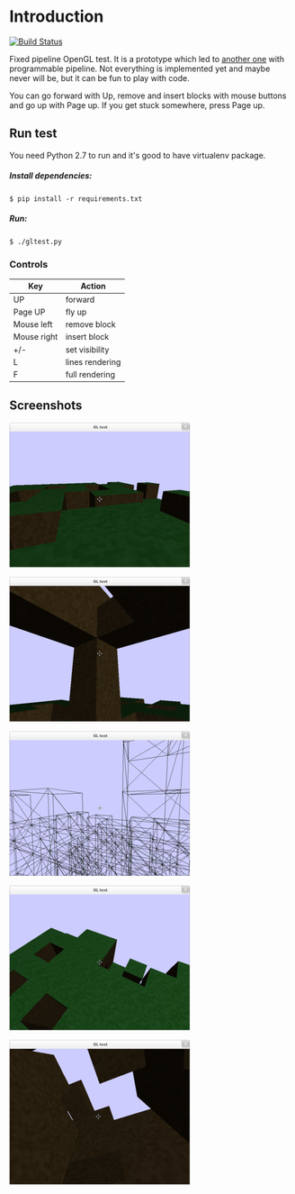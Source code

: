 # Introduction
[![Build Status](https://travis-ci.org/dvoraka/pygl-test.svg?branch=master)](https://travis-ci.org/dvoraka/pygl-test)

Fixed pipeline OpenGL test. It is a prototype which led to [another one](https://github.com/dvoraka/pygl-prototype) with programmable pipeline. Not everything is implemented yet and maybe never will be, but it can be fun to play with code.

You can go forward with Up, remove and insert blocks with mouse buttons and go up with Page up. If you get stuck somewhere, press Page up.


## Run test

You need Python 2.7 to run and it's good to have virtualenv package.

##### Install dependencies:

```
$ pip install -r requirements.txt
```
##### Run:
```
$ ./gltest.py
```

### Controls

Key | Action
---|---
UP | forward
Page UP | fly up
Mouse left | remove block
Mouse right | insert block
+/- | set visibility
L | lines rendering
F | full rendering


## Screenshots
![](/imgs/img1-m.png)

![](/imgs/img3-m.png)

![](/imgs/img5-m.png)

![](/imgs/img2-m.png)

![](/imgs/img4-m.png)

